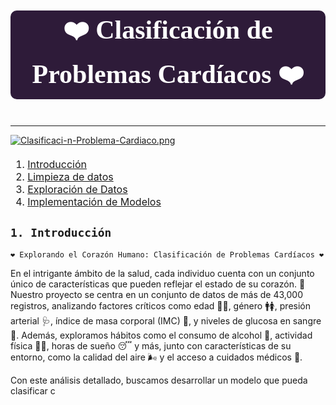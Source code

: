 # <p style="background-color:#2E1B39;font-family:Creepster,cursive;color:#ffffff;font-size:150%;text-align:center;border-radius:10px 10px;">❤️ Clasificación de Problemas Cardíacos  ❤️</p>
---

[![Clasificaci-n-Problema-Cardiaco.png](https://i.postimg.cc/pyb7MQp1/Clasificaci-n-Problema-Cardiaco.png)](https://postimg.cc/YLR81WN1)

<div class="alert alert-block alert-info" style="margin-top: 20px">

<font size = 3>
    
1. <a href="#sec_1">Introducción</a>  
2. <a href="#sec_2">Limpieza de datos</a>  
3. <a href="#sec_3">Exploración de Datos</a>  
4. <a href="#sec_4">Implementación de Modelos</a>    
 
</font>
</div>


<a id='sec_1'></a>
## `1. Introducción`

`❤️ Explorando el Corazón Humano: Clasificación de Problemas Cardíacos ❤️`

En el intrigante ámbito de la salud, cada individuo cuenta con un conjunto único de características que pueden reflejar el estado de su corazón. 💓 Nuestro proyecto se centra en un conjunto de datos de más de 43,000 registros, analizando factores críticos como edad 👶👴, género 🚹🚺, presión arterial 🩺, índice de masa corporal (IMC) 📏, y niveles de glucosa en sangre 🍬. Además, exploramos hábitos como el consumo de alcohol 🍷, actividad física 🏃‍♂️, horas de sueño 😴 y más, junto con características de su entorno, como la calidad del aire 🌬️ y el acceso a cuidados médicos 🏥.

Con este análisis detallado, buscamos desarrollar un modelo que pueda clasificar c